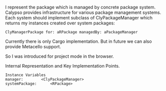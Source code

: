 I represent the package which is managed by concrete package system.
Calypso provides infrastructure for various package management systems. 
Each system should implement subclass of ClyPackageManager which returns my instances created over system packages:

	ClyManagerPackage for: aRPackage managedBy: aPackageManager

Currently there is only Cargo implementation. But in future we can also provide Metacello support.

So I was introduced for project mode in the browser.
	
Internal Representation and Key Implementation Points.

    Instance Variables
	manager:		<ClyPackageManager>
	systemPackage:		<RPackage>